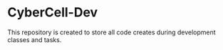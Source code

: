 # CyberCell-Dev

This repository is created to store all code creates during development classes and tasks.

